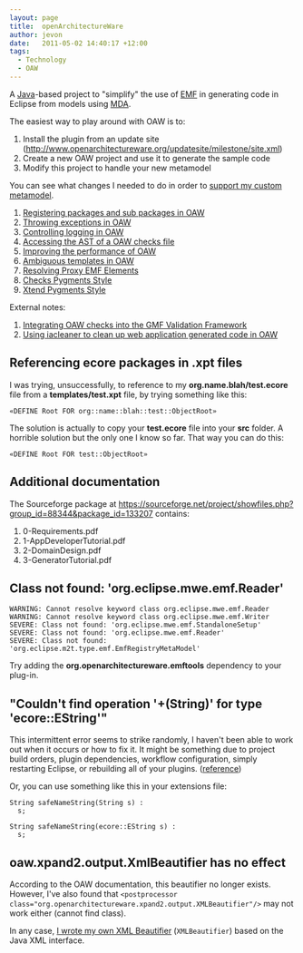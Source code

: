 ```yaml
---
layout: page
title:  openArchitectureWare
author: jevon
date:   2011-05-02 14:40:17 +12:00
tags:
  - Technology
  - OAW
---
```


A [Java](java.md)-based project to "simplify" the use of [EMF](emf.md) in generating code in Eclipse from models using [MDA](mda.md).

The easiest way to play around with OAW is to:

1. Install the plugin from an update site (http://www.openarchitectureware.org/updatesite/milestone/site.xml)
1. Create a new OAW project and use it to generate the sample code
1. Modify this project to handle your new metamodel

You can see what changes I needed to do in order to <a href="http://code.google.com/p/iaml/source/detail?r=216">support my custom metamodel</a>.

1. [Registering packages and sub packages in OAW](registering-packages-and-sub-packages-in-oaw.md)
1. [Throwing exceptions in OAW](throwing-exceptions-in-oaw.md)
1. [Controlling logging in OAW](controlling-logging-in-oaw.md)
1. [Accessing the AST of a OAW checks file](accessing-the-ast-of-a-oaw-checks-file.md)
1. [Improving the performance of OAW](improving-the-performance-of-oaw.md)
1. [Ambiguous templates in OAW](ambiguous-templates-in-oaw.md)
1. [Resolving Proxy EMF Elements](resolving-proxy-emf-elements.md)
1. [Checks Pygments Style](checks-pygments-style.md)
1. [Xtend Pygments Style](xtend-pygments-style.md)

External notes:
1. <a href="http://www.openarchitectureware.org/pub/documentation/4.3.1/html/contents/r52.html">Integrating OAW checks into the GMF Validation Framework</a>
1. <a href="http://code.google.com/p/iaml/source/browse/trunk/org.openiaml.model.codegen.oaw/src/org/openiaml/model/codegen/oaw/IACleanerBeautifier.java">Using iacleaner to clean up web application generated code in OAW</a>

## Referencing ecore packages in .xpt files
I was trying, unsuccessfully, to reference to my **org.name.blah/test.ecore** file from a **templates/test.xpt** file, by trying something like this:

`«DEFINE Root FOR org::name::blah::test::ObjectRoot»`

The solution is actually to copy your **test.ecore** file into your **src** folder. A horrible solution but the only one I know so far. That way you can do this:

`«DEFINE Root FOR test::ObjectRoot»`

## Additional documentation
The Sourceforge package at https://sourceforge.net/project/showfiles.php?group_id=88344&package_id=133207 contains:
1. 0-Requirements.pdf
1. 1-AppDeveloperTutorial.pdf
1. 2-DomainDesign.pdf
1. 3-GeneratorTutorial.pdf

## Class not found: 'org.eclipse.mwe.emf.Reader'
```
WARNING: Cannot resolve keyword class org.eclipse.mwe.emf.Reader
WARNING: Cannot resolve keyword class org.eclipse.mwe.emf.Writer
SEVERE: Class not found: 'org.eclipse.mwe.emf.StandaloneSetup'
SEVERE: Class not found: 'org.eclipse.mwe.emf.Reader'
SEVERE: Class not found: 'org.eclipse.m2t.type.emf.EmfRegistryMetaModel'
```

Try adding the **org.openarchitectureware.emftools** dependency to your plug-in.

## "Couldn't find operation '+(String)' for type 'ecore::EString'"
This intermittent error seems to strike randomly, I haven't been able to work out when it occurs or how to fix it. It might be something due to project build orders, plugin dependencies, workflow configuration, simply restarting Eclipse, or rebuilding all of your plugins. (<a href="http://www.openarchitectureware.org/forum/viewtopic.php?showtopic=2997">reference</a>)

Or, you can use something like this in your extensions file:

```
String safeNameString(String s) :
  s;

String safeNameString(ecore::EString s) :
  s;
```

## oaw.xpand2.output.XmlBeautifier has no effect

According to the OAW documentation, this beautifier no longer exists. However, I've also found that `<postprocessor class="org.openarchitectureware.xpand2.output.XMLBeautifier"/>` may not work either (cannot find class).

In any case, <a href="http://code.google.com/p/iaml/source/detail?r=2758">I wrote my own XML Beautifier</a> (`XMLBeautifier`) based on the Java XML interface.
